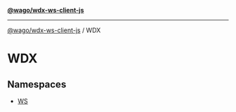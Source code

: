[**@wago/wdx-ws-client-js**](../../../README.md)

***

[@wago/wdx-ws-client-js](../../../globals.md) / WDX

# WDX

## Namespaces

- [WS](namespaces/WS/README.md)
